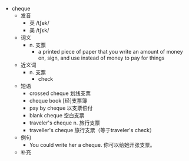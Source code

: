 - cheque
  - 发音
    - 英 /tʃek/
    - 美 /tʃɛk/
  - 词义
    - n. 支票
      - a printed piece of paper that you write an amount of money on, sign, and use instead of money to pay for things
  - 近义词
    - n. 支票
      - check
  - 短语
    - crossed cheque 划线支票
    - cheque book [经]支票簿
    - pay by cheque 以支票偿付
    - blank cheque 空白支票
    - traveler's cheque n. 旅行支票
    - traveller's cheque 旅行支票（等于traveler's check）
  - 例句
    - You could write her a cheque. 你可以给她开张支票。
  - 补充